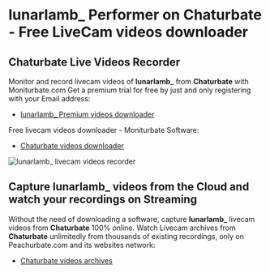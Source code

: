 # lunarlamb_ Performer on Chaturbate - Free LiveCam videos downloader

## Chaturbate Live Videos Recorder

Monitor and record livecam videos of **lunarlamb_** from **Chaturbate** with Moniturbate.com
Get a premium trial for free by just and only registering with your Email address:
* [lunarlamb_ Premium videos downloader](https://moniturbate.com/request-demo-licence-key.html)

Free livecam videos downloader - Moniturbate Software:
* [Chaturbate videos downloader](https://moniturbate.com/moniturbate-download-software.html)

![lunarlamb_ livecam videos recorder](https://peachurnet.com/templates/moniturbate-software.png)


## Capture lunarlamb_ videos from the Cloud and watch your recordings on Streaming

Without the need of downloading a software, capture **lunarlamb_** livecam videos from **Chaturbate** 100% online.
Watch Livecam archives from **Chaturbate** unlimitedly from thousands of existing recordings, only on Peachurbate.com and its websites network:
* [Chaturbate videos archives](https://peachurnet.com/)